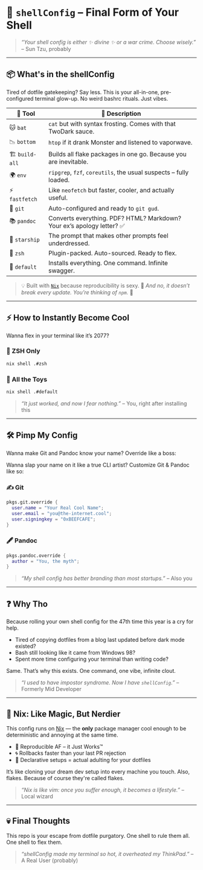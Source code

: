 # 🐚 `shellConfig` – Final Form of Your Shell

> _“Your shell config is either ✨ divine ✨ or a war crime. Choose wisely.”_ – Sun Tzu, probably

---

## 📦 What's in the shellConfig

Tired of dotfile gatekeeping? Say less. This is your all-in-one, pre-configured terminal glow-up. No weird bashrc rituals. Just vibes.

| 🧩 Tool        | 💅 Description                                                         |
| -------------- | ---------------------------------------------------------------------- |
| 🐱 `bat`       | `cat` but with syntax frosting. Comes with that TwoDark sauce.         |
| 📉 `bottom`    | `htop` if it drank Monster and listened to vaporwave.                  |
| 🏗 `build-all` | Builds all flake packages in one go. Because you are inevitable.       |
| 🌍 `env`       | `ripgrep`, `fzf`, `coreutils`, the usual suspects – fully loaded.      |
| ⚡ `fastfetch` | Like `neofetch` but faster, cooler, and actually useful.               |
| 🧙 `git`       | Auto-configured and ready to `git gud`.                                |
| 📚 `pandoc`    | Converts everything. PDF? HTML? Markdown? Your ex’s apology letter? ✅ |
| 🌟 `starship`  | The prompt that makes other prompts feel underdressed.                 |
| 🐚 `zsh`       | Plugin-packed. Auto-sourced. Ready to flex.                            |
| 🧩 `default`   | Installs everything. One command. Infinite swagger.                    |

> 💡 Built with [`Nix`](https://nixos.org/) because reproducibility is sexy. 💅
> _And no, it doesn’t break every update. You’re thinking of `npm`._ 😬

---

## ⚡ How to Instantly Become Cool

Wanna flex in your terminal like it’s 2077?

### 🐚 ZSH Only

```bash
nix shell .#zsh
```

### 🧙 All the Toys

```bash
nix shell .#default
```

> _“It just worked, and now I fear nothing.”_ – You, right after installing this

---

## 🛠 Pimp My Config

Wanna make Git and Pandoc know your name? Override like a boss:

Wanna slap your name on it like a true CLI artist? Customize Git & Pandoc like so:

### ✍️ Git

```nix
pkgs.git.override {
  user.name = "Your Real Cool Name";
  user.email = "you@the-internet.cool";
  user.signingkey = "0xBEEFCAFE";
}
```

### 🖋 Pandoc

```nix
pkgs.pandoc.override {
  author = "You, the myth";
}
```

> _“My shell config has better branding than most startups.”_ – Also you

---

## ❓ Why Tho

Because rolling your own shell config for the 47th time this year is a cry for help.

- Tired of copying dotfiles from a blog last updated before dark mode existed?
- Bash still looking like it came from Windows 98?
- Spent more time configuring your terminal than writing code?

Same. That’s why this exists. One command, one vibe, infinite clout.

> _“I used to have impostor syndrome. Now I have `shellConfig`.”_ – Formerly Mid Developer

---

## 🧪 Nix: Like Magic, But Nerdier

This config runs on [Nix](https://nixos.org/) — the **only** package manager cool enough to be deterministic and annoying at the same time.

- 🧼 Reproducible AF – it Just Works™
- 🌀 Rollbacks faster than your last PR rejection
- 🧠 Declarative setups = actual adulting for your dotfiles

It’s like cloning your dream dev setup into every machine you touch.
Also, flakes. Because of course they're called flakes.

> _“Nix is like vim: once you suffer enough, it becomes a lifestyle.”_ – Local wizard

---

## 💀 Final Thoughts

This repo is your escape from dotfile purgatory.
One shell to rule them all. One shell to flex them.

> _“shellConfig made my terminal so hot, it overheated my ThinkPad.”_ – A Real User (probably)
